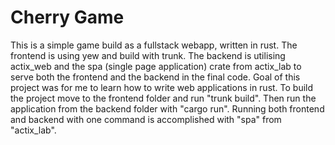 # Cherry Game

This is a simple game build as a fullstack webapp, written in rust. The frontend is using yew and build with trunk. The backend is utilising actix_web and the 
spa (single page application) crate from actix_lab to serve both the frontend and the backend in the final code. Goal of this project was for me to learn how 
to write web applications in rust. 
To build the project move to the frontend folder and run "trunk build". Then run the application from the backend folder with "cargo run". Running both frontend
and backend with one command is accomplished with "spa" from "actix_lab".

[trunk]: https://github.com/thedodd/trunk
[yew]: https://github.com/yewstack/yew
[actix_web]: https://github.com/actix/actix-web

